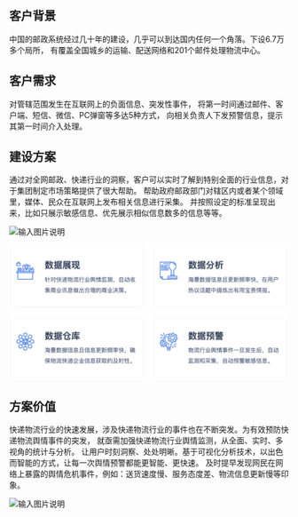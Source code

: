 ## 客户背景
中国的邮政系统经过几十年的建设，几乎可以到达国内任何一个角落。下设6.7万多个局所， 有覆盖全国城乡的运输、配送网络和201个邮件处理物流中心。

## 客户需求
对管辖范围发生在互联网上的负面信息、突发性事件， 将第一时间通过邮件、客户端、短信、微信、PC弹窗等多达5种方式， 向相关负责人下发预警信息，提示其第一时间介入处理。

## 建设方案
通过对全网邮政、快递行业的洞察，客户可以实时了解到特别全面的行业信息，对于集团制定市场策略提供了很大帮助。 帮助政府邮政部门对辖区内或者某个领域里，媒体、民众在互联网上发布相关信息进行采集。 并按照设定的标准呈现出来，比如只展示敏感信息、优先展示相似信息数多的信息等等。


![输入图片说明](http://www.stonedt.com/images/case/express-production-1.png)

![输入图片说明](../ProIMG/express-1.png)

## 方案价值
快递物流行业的快速发展，涉及快递物流行业的事件也在不断突发。为有效预防快递物流舆情事件的突发， 就亟需加强快递物流行业舆情监测，从全面、实时、多视角的统计与分析。 让用户时刻洞察、处处明晰。基于可视化分析技术，以出色而智能的方式，让每一次舆情预警都能更智能、更快速。 及时提早发现网民在网络上暴露的舆情危机事件，例如：送货速度慢、服务态度差、物流信息更新慢等印象。

![输入图片说明](http://www.stonedt.com/images/case/express-production-2.png)



